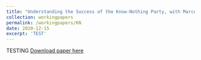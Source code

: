 ```yaml
---
title: "Understanding the Success of the Know-Nothing Party, with Marcella Alsan (Harvard Kennedy School) and Katherine Eriksson (UC-Davis)"
collection: workingpapers
permalink: /workingpapers/KN
date: 2020-12-15
excerpt: 'TEST'
---
```


TESTING
[Download paper here](http://niemesgt.github.io/files/SSRN-id3736894.pdf)
